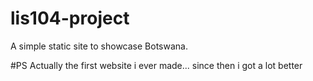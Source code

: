 # lis104-project

A simple static site to showcase Botswana.

#PS
Actually the first website i ever made... since then i got a lot better
